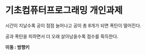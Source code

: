 # 기초컴퓨터프로그래밍 개인과제

시간이 지날수록 공이 점점 늘어나고 공이 총 8개가 되면 폭탄이 떨어진다.

공과 폭탄을 피하면서 더 오래 살아남을수록 점수를 획득한다.

**이동 : 방향키**
